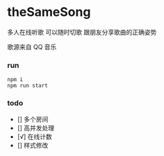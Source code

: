 # theSameSong
多人在线听歌
可以随时切歌
跟朋友分享歌曲的正确姿势

歌源来自 QQ 音乐

### run

```
npm i
npm run start
```

### todo

- [] 多个房间
- [] 高并发处理
- [√] 在线计数
- [] 样式修改